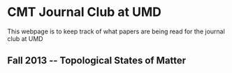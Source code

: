 # CMT Journal Club at UMD

This webpage is to keep track of what papers are being read for the journal club at UMD

## Fall 2013 -- Topological States of Matter

